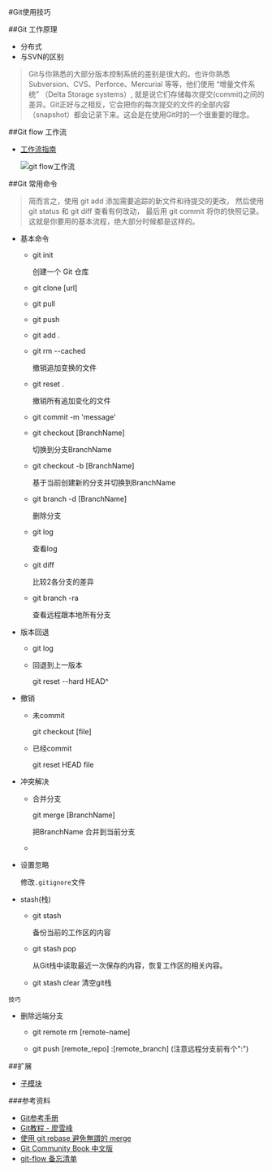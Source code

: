 #Git使用技巧

##Git 工作原理
*	分布式
*	与SVN的区别

>Git与你熟悉的大部分版本控制系统的差别是很大的。也许你熟悉Subversion、CVS、Perforce、Mercurial 等等，他们使用 “增量文件系统” （Delta Storage systems）, 就是说它们存储每次提交(commit)之间的差异。Git正好与之相反，它会把你的每次提交的文件的全部内容（snapshot）都会记录下来。这会是在使用Git时的一个很重要的理念。


##Git flow 工作流
*	[工作流指南](http://blog.jobbole.com/76867/)

	![git flow工作流](http://7xix26.com1.z0.glb.clouddn.com/git-flow.png)

##Git 常用命令
>简而言之，使用 git add 添加需要追踪的新文件和待提交的更改， 然后使用 git status 和 git diff 查看有何改动， 最后用 git commit 将你的快照记录。这就是你要用的基本流程，绝大部分时候都是这样的。

*	基本命令

	*	git init 
	
		创建一个 Git 仓库
	
	*	git clone [url]
	
	*	git pull <BranchName>
	
	* 	git push <BranchName>
	
	*	git add .
	
	*	git rm --cached <files>
		
		撤销追加变换的文件
		
	*	git reset .
	
		撤销所有追加变化的文件
		
	*	git commit -m 'message'
	*	git checkout [BranchName]
	
		切换到分支BranchName
	*	git checkout -b [BranchName]
		
		基于当前创建新的分支并切换到BranchName
	*	git branch -d [BranchName]
	
		删除分支
			
	*	git log
	
		查看log
	
	*	git diff <cid1> <cid2>
	
		比较2各分支的差异
		
	*	git branch -ra
		
		查看远程跟本地所有分支
	
		
*	版本回退
	*	git log
	*	回退到上一版本
	
		git reset --hard HEAD^

*	撤销
	*	未commit
	
		git checkout [file]			
		
	*	已经commit
	
		git reset HEAD file
		
*	冲突解决
	
	*	合并分支
		
		git merge [BranchName]
		
		把BranchName 合并到当前分支
	*		
	
*	设置忽略
	
	修改`.gitignore`文件
	
*	stash(栈)

	*	git stash
		
		备份当前的工作区的内容
	*	git stash pop
	
		从Git栈中读取最近一次保存的内容，恢复工作区的相关内容。	
	*	git stash clear
		清空git栈

`技巧`

*	删除远端分支
	*	git remote rm [remote-name]		

	*	git push [remote_repo] :[remote_branch] (注意远程分支前有个":")


##扩展
*	[子模块](http://gitbook.liuhui998.com/6_2.html)






###参考资料
*	[Git参考手册](http://www.yuanxj.net/tool/git.html)
*	[Git教程 - 廖雪峰](http://www.liaoxuefeng.com/wiki/0013739516305929606dd18361248578c67b8067c8c017b000)
*	[使用 git rebase 避免無謂的 merge](https://ihower.tw/blog/archives/3843)
*	[Git Community Book 中文版](http://gitbook.liuhui998.com/)
*	[git-flow 备忘清单](http://danielkummer.github.io/git-flow-cheatsheet/index.zh_CN.html)